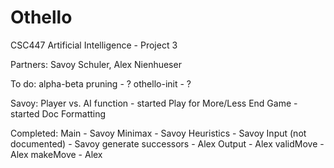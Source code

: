# Othello
CSC447 Artificial Intelligence - Project 3

Partners: Savoy Schuler, Alex Nienhueser

To do:
	alpha-beta pruning	- ?
	othello-init		- ?
	

Savoy: 	Player vs. AI function	- started
	Play for More/Less
	End Game 		- started
	Doc Formatting

Completed:
	Main			- Savoy	
	Minimax			- Savoy
	Heuristics		- Savoy	
	Input (not documented)	- Savoy
	generate successors	- Alex
	Output 			- Alex
	validMove		- Alex
	makeMove		- Alex
